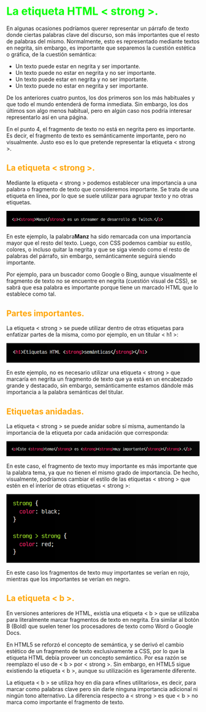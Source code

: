 # <span style="color:lime">La etiqueta HTML < strong >.</span>

En algunas ocasiones podríamos querer representar un párrafo de texto donde ciertas palabras clave del discurso, son más importantes que el resto de palabras del mismo. Normalmente, esto es representado mediante textos en negrita, sin embargo, es importante que separemos la cuestión estética o gráfica, de la cuestión semántica:

   - Un texto puede estar en negrita y ser importante.
   - Un texto puede no estar en negrita y no ser importante.
   - Un texto puede estar en negrita y no ser importante.
   - Un texto puede no estar en negrita y ser importante.

De los anteriores cuatro puntos, los dos primeros son los más habituales y que todo el mundo entenderá de forma inmediata. Sin embargo, los dos últimos son algo menos habitual, pero en algún caso nos podría interesar representarlo así en una página.

En el punto 4, el fragmento de texto no está en negrita pero es importante. Es decir, el fragmento de texto es semánticamente importante, pero no visualmente. Justo eso es lo que pretende representar la etiqueta < strong >.

## <span style="color:orange">La etiqueta < strong >.</span>
Mediante la etiqueta < strong > podemos establecer una importancia a una palabra o fragmento de texto que consideremos importante. Se trata de una etiqueta en línea, por lo que se suele utilizar para agrupar texto y no otras etiquetas.

![alt text](./imagenes-la-etiqueta-html-strong/image.png)

En este ejemplo, la palabra<strong>Manz</strong> ha sido remarcada con una importancia mayor que el resto del texto. Luego, con CSS podemos cambiar su estilo, colores, o incluso quitar la negrita y que se siga viendo como el resto de palabras del párrafo, sin embargo, semánticamente seguirá siendo importante.

Por ejemplo, para un buscador como Google o Bing, aunque visualmente el fragmento de texto no se encuentre en negrita (cuestión visual de CSS), se sabrá que esa palabra es importante porque tiene un marcado HTML que lo establece como tal.

## <span style="color:orange">Partes importantes.</span>
La etiqueta < strong > se puede utilizar dentro de otras etiquetas para enfatizar partes de la misma, como por ejemplo, en un titular < h1 >:

![alt text](./imagenes-la-etiqueta-html-strong/image-1.png)

En este ejemplo, no es necesario utilizar una etiqueta < strong > que marcaría en negrita un fragmento de texto que ya está en un encabezado grande y destacado, sin embargo, semánticamente estamos dándole más importancia a la palabra semánticas del titular.

## <span style="color:orange">Etiquetas anidadas.</span>
La etiqueta < strong > se puede anidar sobre sí misma, aumentando la importancia de la etiqueta por cada anidación que corresponda:

![alt text](./imagenes-la-etiqueta-html-strong/image-2.png)

En este caso, el fragmento de texto muy importante es más importante que la palabra tema, ya que no tienen el mismo grado de importancia. De hecho, visualmente, podríamos cambiar el estilo de las etiquetas < strong > que estén en el interior de otras etiquetas < strong >:

![alt text](./imagenes-la-etiqueta-html-strong/image-3.png)

En este caso los fragmentos de texto muy importantes se verían en rojo, mientras que los importantes se verían en negro.

## <span style="color:orange">La etiqueta < b >.</span>
En versiones anteriores de HTML, existía una etiqueta < b > que se utilizaba para literalmente marcar fragmentos de texto en negrita. Era similar al botón B (Bold) que suelen tener los procesadores de texto como Word o Google Docs.

En HTML5 se reforzó el concepto de semántica, y se derivó el cambio estético de un fragmento de texto exclusivamente a CSS, por lo que la etiqueta HTML debía proveer un concepto semántico. Por esa razón se reemplazo el uso de < b > por < strong >. Sin embargo, en HTML5 sigue existiendo la etiqueta < b >, aunque su utilización es ligeramente diferente.

La etiqueta < b > se utiliza hoy en día para «fines utilitarios», es decir, para marcar como palabras clave pero sin darle ninguna importancia adicional ni ningún tono alternativo. La diferencia respecto a < strong > es que < b > no marca como importante el fragmento de texto.

